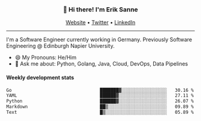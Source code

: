 <h3 align="center">👋 Hi there! I'm Erik Sanne</h3>
<p align="center">
  <a href="https://eriksanne.com">Website</a> •
  <a href="https://twitter.com/ErikKonradSanne">Twitter</a> •
  <a href="https://www.linkedin.com/in/eriksanne/">LinkedIn</a>
</p>

---
I'm a Software Engineer currently working in Germany. Previously Software Engineering @ Edinburgh Napier University.

- 😄 My Pronouns: He/Him
- 💬 Ask me about: Python, Golang, Java, Cloud, DevOps, Data Pipelines

<h4>Weekly development stats</h4>
<!--START_SECTION:waka-->

```txt
Go                                 ███████▓░░░░░░░░░░░░░░░░░   30.16 %
YAML                               ██████▓░░░░░░░░░░░░░░░░░░   27.11 %
Python                             ██████▓░░░░░░░░░░░░░░░░░░   26.07 %
Markdown                           ██▒░░░░░░░░░░░░░░░░░░░░░░   09.89 %
Text                               █▒░░░░░░░░░░░░░░░░░░░░░░░   05.89 %
```

<!--END_SECTION:waka-->
